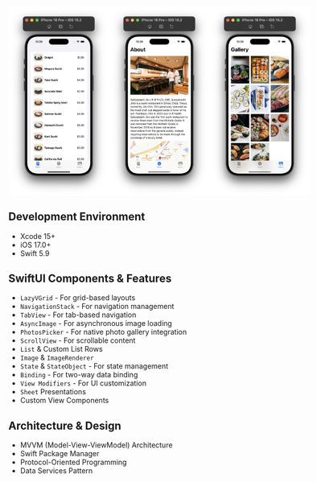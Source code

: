 <div style="display: flex; justify-content: space-between; margin-bottom: 20px;">
    <img src="screenshot1.png" width="200" alt="Screenshot 1">
    <img src="screenshot2.png" width="200" alt="Screenshot 2">
    <img src="screenshot3.png" width="200" alt="Screenshot 3">
</div>

## Development Environment
- Xcode 15+
- iOS 17.0+
- Swift 5.9

## SwiftUI Components & Features
- `LazyVGrid` - For grid-based layouts
- `NavigationStack` - For navigation management
- `TabView` - For tab-based navigation
- `AsyncImage` - For asynchronous image loading
- `PhotosPicker` - For native photo gallery integration
- `ScrollView` - For scrollable content
- `List` & Custom List Rows
- `Image` & `ImageRenderer`
- `State` & `StateObject` - For state management
- `Binding` - For two-way data binding
- `View Modifiers` - For UI customization
- `Sheet` Presentations
- Custom View Components

## Architecture & Design
- MVVM (Model-View-ViewModel) Architecture
- Swift Package Manager
- Protocol-Oriented Programming
- Data Services Pattern